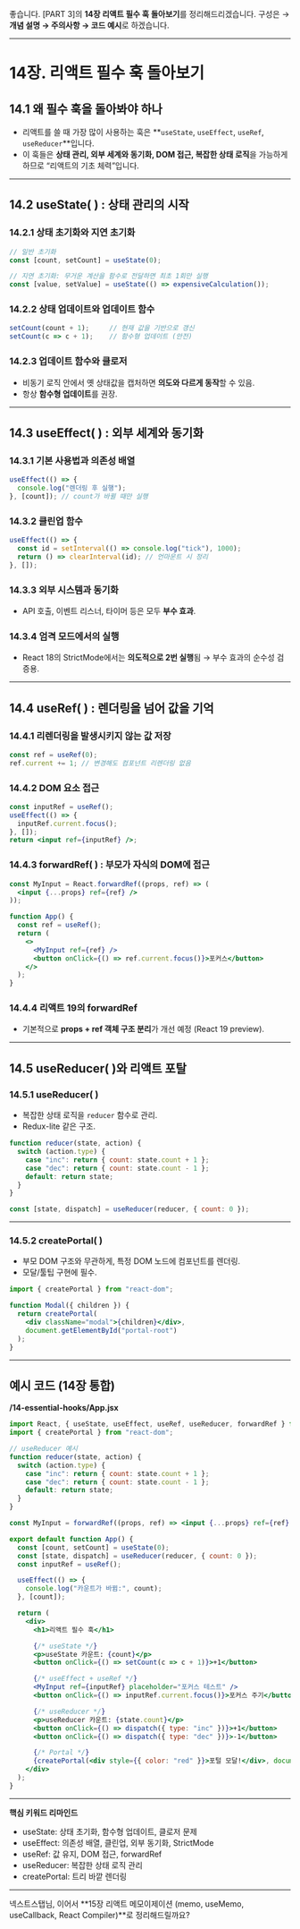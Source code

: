 좋습니다. \[PART 3]의 **14장 리액트 필수 훅 돌아보기**를 정리해드리겠습니다.
구성은 → **개념 설명 → 주의사항 → 코드 예시**로 하겠습니다.

---

# 14장. 리액트 필수 훅 돌아보기

## 14.1 왜 필수 훅을 돌아봐야 하나

* 리액트를 쓸 때 가장 많이 사용하는 훅은 \*\*`useState`, `useEffect`, `useRef`, `useReducer`\*\*입니다.
* 이 훅들은 **상태 관리, 외부 세계와 동기화, DOM 접근, 복잡한 상태 로직**을 가능하게 하므로 “리액트의 기초 체력”입니다.

---

## 14.2 useState( ) : 상태 관리의 시작

### 14.2.1 상태 초기화와 지연 초기화

```jsx
// 일반 초기화
const [count, setCount] = useState(0);

// 지연 초기화: 무거운 계산을 함수로 전달하면 최초 1회만 실행
const [value, setValue] = useState(() => expensiveCalculation());
```

### 14.2.2 상태 업데이트와 업데이트 함수

```jsx
setCount(count + 1);     // 현재 값을 기반으로 갱신
setCount(c => c + 1);    // 함수형 업데이트 (안전)
```

### 14.2.3 업데이트 함수와 클로저

* 비동기 로직 안에서 옛 상태값을 캡처하면 **의도와 다르게 동작**할 수 있음.
* 항상 **함수형 업데이트**를 권장.

---

## 14.3 useEffect( ) : 외부 세계와 동기화

### 14.3.1 기본 사용법과 의존성 배열

```jsx
useEffect(() => {
  console.log("렌더링 후 실행");
}, [count]); // count가 바뀔 때만 실행
```

### 14.3.2 클린업 함수

```jsx
useEffect(() => {
  const id = setInterval(() => console.log("tick"), 1000);
  return () => clearInterval(id); // 언마운트 시 정리
}, []);
```

### 14.3.3 외부 시스템과 동기화

* API 호출, 이벤트 리스너, 타이머 등은 모두 **부수 효과**.

### 14.3.4 엄격 모드에서의 실행

* React 18의 StrictMode에서는 **의도적으로 2번 실행**됨 → 부수 효과의 순수성 검증용.

---

## 14.4 useRef( ) : 렌더링을 넘어 값을 기억

### 14.4.1 리렌더링을 발생시키지 않는 값 저장

```jsx
const ref = useRef(0);
ref.current += 1; // 변경해도 컴포넌트 리렌더링 없음
```

### 14.4.2 DOM 요소 접근

```jsx
const inputRef = useRef();
useEffect(() => {
  inputRef.current.focus();
}, []);
return <input ref={inputRef} />;
```

### 14.4.3 forwardRef( ) : 부모가 자식의 DOM에 접근

```jsx
const MyInput = React.forwardRef((props, ref) => (
  <input {...props} ref={ref} />
));

function App() {
  const ref = useRef();
  return (
    <>
      <MyInput ref={ref} />
      <button onClick={() => ref.current.focus()}>포커스</button>
    </>
  );
}
```

### 14.4.4 리액트 19의 forwardRef

* 기본적으로 **props + ref 객체 구조 분리**가 개선 예정 (React 19 preview).

---

## 14.5 useReducer( )와 리액트 포탈

### 14.5.1 useReducer( )

* 복잡한 상태 로직을 `reducer` 함수로 관리.
* Redux-lite 같은 구조.

```jsx
function reducer(state, action) {
  switch (action.type) {
    case "inc": return { count: state.count + 1 };
    case "dec": return { count: state.count - 1 };
    default: return state;
  }
}

const [state, dispatch] = useReducer(reducer, { count: 0 });
```

---

### 14.5.2 createPortal( )

* 부모 DOM 구조와 무관하게, 특정 DOM 노드에 컴포넌트를 렌더링.
* 모달/툴팁 구현에 필수.

```jsx
import { createPortal } from "react-dom";

function Modal({ children }) {
  return createPortal(
    <div className="modal">{children}</div>,
    document.getElementById("portal-root")
  );
}
```

---

## 예시 코드 (14장 통합)

**/14-essential-hooks/App.jsx**

```jsx
import React, { useState, useEffect, useRef, useReducer, forwardRef } from "react";
import { createPortal } from "react-dom";

// useReducer 예시
function reducer(state, action) {
  switch (action.type) {
    case "inc": return { count: state.count + 1 };
    case "dec": return { count: state.count - 1 };
    default: return state;
  }
}

const MyInput = forwardRef((props, ref) => <input {...props} ref={ref} />);

export default function App() {
  const [count, setCount] = useState(0);
  const [state, dispatch] = useReducer(reducer, { count: 0 });
  const inputRef = useRef();

  useEffect(() => {
    console.log("카운트가 바뀜:", count);
  }, [count]);

  return (
    <div>
      <h1>리액트 필수 훅</h1>

      {/* useState */}
      <p>useState 카운트: {count}</p>
      <button onClick={() => setCount(c => c + 1)}>+1</button>

      {/* useEffect + useRef */}
      <MyInput ref={inputRef} placeholder="포커스 테스트" />
      <button onClick={() => inputRef.current.focus()}>포커스 주기</button>

      {/* useReducer */}
      <p>useReducer 카운트: {state.count}</p>
      <button onClick={() => dispatch({ type: "inc" })}>+1</button>
      <button onClick={() => dispatch({ type: "dec" })}>-1</button>

      {/* Portal */}
      {createPortal(<div style={{ color: "red" }}>포털 모달!</div>, document.body)}
    </div>
  );
}
```

---

**핵심 키워드 리마인드**

* useState: 상태 초기화, 함수형 업데이트, 클로저 문제
* useEffect: 의존성 배열, 클린업, 외부 동기화, StrictMode
* useRef: 값 유지, DOM 접근, forwardRef
* useReducer: 복잡한 상태 로직 관리
* createPortal: 트리 바깥 렌더링

---

넥스트스탭님, 이어서 \*\*15장 리액트 메모이제이션 (memo, useMemo, useCallback, React Compiler)\*\*로 정리해드릴까요?
